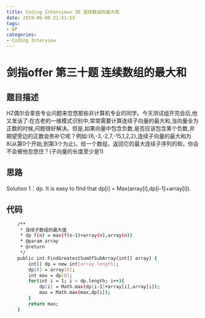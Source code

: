 ```yaml
---
title: Coding Interviews 30 连续数组的最大和
date: 2019-06-08 21:51:53
tags:
- DP
categories: 
- Coding Interview
---
```

# 剑指offer 第三十题 连续数组的最大和

## 题目描述
HZ偶尔会拿些专业问题来忽悠那些非计算机专业的同学。今天测试组开完会后,他又发话了:在古老的一维模式识别中,常常需要计算连续子向量的最大和,当向量全为正数的时候,问题很好解决。但是,如果向量中包含负数,是否应该包含某个负数,并期望旁边的正数会弥补它呢？例如:{6,-3,-2,7,-15,1,2,2},连续子向量的最大和为8(从第0个开始,到第3个为止)。给一个数组，返回它的最大连续子序列的和，你会不会被他忽悠住？(子向量的长度至少是1)

<!--more-->
## 思路
Solution 1：dp. It is easy to find that dp[i] = Max(array[i],dp[i-1]+array[i]).

## 代码
``` bash
    /**
     * 连续子数组的最大值
     * dp f(n) = max(f(n-1)+array(n),array(n))
     * @param array
     * @return
     */
    public int FindGreatestSumOfSubArray(int[] array) {
        int[] dp = new int[array.length];
        dp[0] = array[0];
        int max = dp[0];
        for(int i = 1; i < dp.length; i++){
            dp[i] = Math.max(dp[i-1]+array[i],array[i]);
            max = Math.max(max,dp[i]);
        }
        return max;
    }
```
